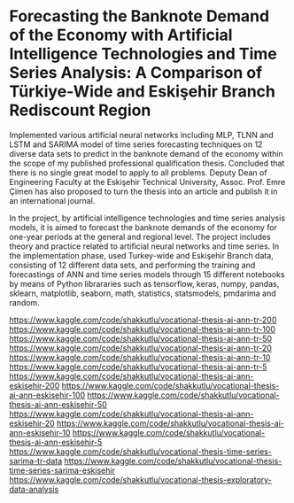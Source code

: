 # Forecasting the Banknote Demand of the Economy with Artificial Intelligence Technologies and Time Series Analysis: A Comparison of Türkiye-Wide and Eskişehir Branch Rediscount Region
Implemented various artificial neural networks including MLP, TLNN and LSTM and SARIMA model of time series forecasting techniques on 12 diverse data sets to predict in the banknote demand of the economy within the scope of my published professional qualification thesis. Concluded that there is no single great model to apply to all problems. Deputy Dean of Engineering Faculty at the Eskişehir Technical University, Assoc. Prof. Emre Çimen has also proposed to turn the thesis into an article and publish it in an international journal.

In the project, by artificial intelligence technologies and time series analysis models, it is aimed to forecast the banknote demands of the economy for one-year periods at the general and regional level. The project includes theory and practice related to artificial neural networks and time series. In the implementation phase, used Turkey-wide and Eskişehir Branch data, consisting of 12 different data sets, and performing the training and forecastings of ANN and time series models through 15 different notebooks by means of Python librararies such as tensorflow, keras, numpy, pandas, sklearn, matplotlib, seaborn, math, statistics, statsmodels, pmdarima and random.

https://www.kaggle.com/code/shakkutlu/vocational-thesis-ai-ann-tr-200
https://www.kaggle.com/code/shakkutlu/vocational-thesis-ai-ann-tr-100
https://www.kaggle.com/code/shakkutlu/vocational-thesis-ai-ann-tr-50
https://www.kaggle.com/code/shakkutlu/vocational-thesis-ai-ann-tr-20
https://www.kaggle.com/code/shakkutlu/vocational-thesis-ai-ann-tr-10
https://www.kaggle.com/code/shakkutlu/vocational-thesis-ai-ann-tr-5
https://www.kaggle.com/code/shakkutlu/vocational-thesis-ai-ann-eskisehir-200
https://www.kaggle.com/code/shakkutlu/vocational-thesis-ai-ann-eskisehir-100
https://www.kaggle.com/code/shakkutlu/vocational-thesis-ai-ann-eskisehir-50
https://www.kaggle.com/code/shakkutlu/vocational-thesis-ai-ann-eskisehir-20
https://www.kaggle.com/code/shakkutlu/vocational-thesis-ai-ann-eskisehir-10
https://www.kaggle.com/code/shakkutlu/vocational-thesis-ai-ann-eskisehir-5
https://www.kaggle.com/code/shakkutlu/vocational-thesis-time-series-sarima-tr-data
https://www.kaggle.com/code/shakkutlu/vocational-thesis-time-series-sarima-eskisehir
https://www.kaggle.com/code/shakkutlu/vocational-thesis-exploratory-data-analysis
